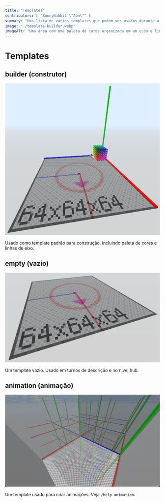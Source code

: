 ```yaml
---
title: "Templates"
contributors: [ "BunnyNabbit \"Aon\"" ]
summary: "Uma lista de vários templates que podem ser usados durante a construção."
image: "./template-builder.webp"
imageAlt: "Uma área com uma paleta de cores organizada em um cubo e linhas de eixo saindo de um canto."
---
```


# Templates

## builder (construtor)

![Uma área com uma paleta de cores organizada em um cubo e linhas de eixo saindo de um canto.](./template-builder.webp)

Usado como template padrão para construção, incluindo paleta de cores e linhas de eixo.

## empty (vazio)

![Uma área vazia que apresenta apenas o chão.](./template-empty.webp)

Um template vazio. Usado em turnos de descrição e no nível hub.

## animation (animação)

![Uma área com salas transparentes organizadas e empilhadas em forma de cubo.](./template-animation.webp)

Um template usado para criar animações. Veja `/help animation`.
